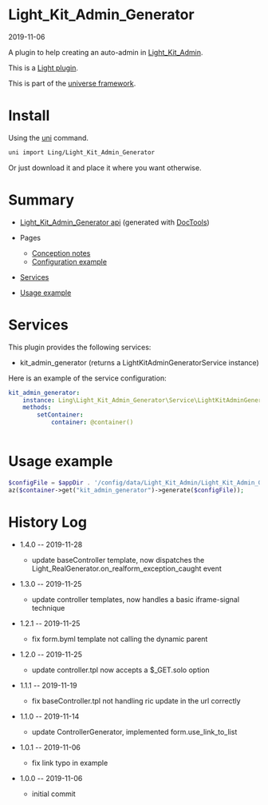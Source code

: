 Light_Kit_Admin_Generator
===========
2019-11-06



A plugin to help creating an auto-admin in [Light_Kit_Admin](https://github.com/lingtalfi/Light_Kit_Admin). 

This is a [Light plugin](https://github.com/lingtalfi/Light/blob/master/doc/pages/plugin.md).

This is part of the [universe framework](https://github.com/karayabin/universe-snapshot).


Install
==========
Using the [uni](https://github.com/lingtalfi/universe-naive-importer) command.
```bash
uni import Ling/Light_Kit_Admin_Generator
```

Or just download it and place it where you want otherwise.









Summary
===========
- [Light_Kit_Admin_Generator api](https://github.com/lingtalfi/Light_Kit_Admin_Generator/blob/master/doc/api/Ling/Light_Kit_Admin_Generator.md) (generated with [DocTools](https://github.com/lingtalfi/DocTools))
- Pages
    - [Conception notes](https://github.com/lingtalfi/Light_Kit_Admin_Generator/blob/master/doc/pages/conception-notes.md)
    - [Configuration example](https://github.com/lingtalfi/Light_Kit_Admin_Generator/blob/master/doc/pages/lkagen-configuration-example.md)

- [Services](#services)
- [Usage example](#usage-example)



Services
=========


This plugin provides the following services:

- kit_admin_generator (returns a LightKitAdminGeneratorService instance)


Here is an example of the service configuration:

```yaml
kit_admin_generator:
    instance: Ling\Light_Kit_Admin_Generator\Service\LightKitAdminGeneratorService
    methods:
        setContainer:
            container: @container()



```



Usage example
=============

```php
$configFile = $appDir . '/config/data/Light_Kit_Admin/Light_Kit_Admin_Generator/jindemo.byml';
az($container->get("kit_admin_generator")->generate($configFile));
```





History Log
=============

- 1.4.0 -- 2019-11-28

    - update baseController template, now dispatches the Light_RealGenerator.on_realform_exception_caught event
    
- 1.3.0 -- 2019-11-25

    - update controller templates, now handles a basic iframe-signal technique 
    
- 1.2.1 -- 2019-11-25

    - fix form.byml template not calling the dynamic parent 
    
- 1.2.0 -- 2019-11-25

    - update controller.tpl now accepts a $_GET.solo option 
    
- 1.1.1 -- 2019-11-19

    - fix baseController.tpl not handling ric update in the url correctly
    
- 1.1.0 -- 2019-11-14

    - update ControllerGenerator, implemented form.use_link_to_list

- 1.0.1 -- 2019-11-06

    - fix link typo in example
    
- 1.0.0 -- 2019-11-06

    - initial commit